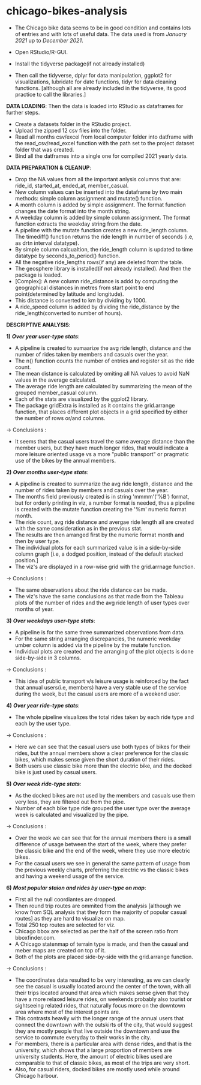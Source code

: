 # chicago-bikes-analysis
- The Chicago bike data seems to be in good condition and contains lots of entries and with lots of useful data. The data used is from *January 2021* up to *December 2021*.

- Open RStudio/R-GUI.
- Install the tidyverse package(if not already installed)
- Then call the tidyverse, dplyr for data manipulation, ggplot2 for visualizations, lubridate for date functions, tidyr for data cleaning functions. [although all are already included in the tidyverse, its good practice to call the libraries.]

**DATA LOADING**: Then the data is loaded into RStudio as dataframes for further steps.
* Create a datasets folder in the RStudio project.
* Upload the zipped 12 csv files into the folder.
* Read all months csv/excel from local computer folder into datframe with the read_csv/read_excel function with the path set to the project dataset folder that was created.
* Bind all the datframes into a single one for compiled 2021 yearly data.

**DATA PREPARATION & CLEANUP**:
* Drop the NA values from all the important anlysis columns that are: ride_id, started_at, ended_at, member_casual.
* New column values can be inserted into the dataframe by two main methods: simple column assignment and mutate() function.
* A month column is added by simple assignment. The format function changes the date format into the month string.
* A weekday column is added by simple column assignment. The format function extracts the weekday string from the date.
* A pipeline with the mutate function creates a new ride_length column. The timediff() function returns the ride length in number of seconds (i.e, as drtn interval datatype).
* By simple column calcualtion, the ride_length column is updated to time datatype by seconds_to_period() function.
* All the negative ride_lengths rows(if any) are deleted from the table.
* The geosphere library is installed(if not already installed). And then the package is loaded.
* [Complex]: A new column ride_distance is addd by computing the geographical distances in metres from start point to end point(determined by latitude and longitude).
* This distance is converted to km by dividing by 1000.
* A ride_speed column is added by dividing the ride_distance by the ride_length(converted to number of hours).

**DESCRIPTIVE ANALYSIS**:

**1)** ***Over year user-type stats***:
* A pipeline is created to sumaarize the avg ride length, distance and the number of rides taken by members and casuals over the year.
* The n() function counts the number of entries and register sit as the ride count.
* The mean distance is calculated by omiting all NA values to avoid NaN values in the average calculated.
* The average ride length are calculated by summarizing the mean of the grouped member_casual column.
* Each of the stats are visualized by the ggplot2 library.
* The package gridExtra is installed as it contains the grid.arrange function, that places different plot objects in a grid specified by either the number of rows or/and columns.

-> Conclusions :
* It seems that the casual users travel the same average distance than the member users, but they have much longer rides, that would indicate a more leisure oriented usage vs a more "public transport" or pragmatic use of the bikes by the annual members.

**2)** ***Over months user-type stats***:
* A pipeline is created to summarize the avg ride length, distance and the number of rides taken by members and casuals over the year.
* The months field previously created is in string 'mmmm'('%B') format, but for orderly printing in viz, a number format is needed, thus a pipeline is created with the mutate function creating the '%m' numeric format month.
* The ride count, avg ride distance and avergae ride length all are created with the same consideration as in the previous stat.
* The results are then arranged first by the numeric format month and then by user type.
* The individual plots for each summarized value is in a side-by-side column graph [i.e, a dodged position, instead of the default stacked position.]
* The viz's are displayed in a row-wise grid with the grid.arrnage function.

-> Conclusions :
* The same observations about the ride distance can be made.
* The viz's have the same conclusions as that made from the Tableau plots of the number of rides and the avg ride length of user types over months of year.

**3)** ***Over weekdays user-type stats***:
* A pipeline is for the same three summarized observations from data.
* For the same string arranging discrepancies, the numeric weekday umber column is added via the pipeline by the mutate function.
* Individual plots are created and the arranging of the plot objects is done side-by-side in 3 columns.

-> Conclusions :
* This idea of public transport v/s leisure usage is reinforced by the fact that annual users(i.e, members) have a very stable use of the service during the week, but the casual users are more of a weekend user.

**4)** ***Over year ride-type stats***:
* The whole pipeline visualizes the total rides taken by each ride type and each by the user type.

-> Conclusions :
* Here we can see that the casual users use both types of bikes for their rides, but the annual members show a clear preference for the classic bikes, which makes sense given the short duration of their rides.
* Both users use classic bike more than the electric bike, and the docked bike is just used by casual users.

**5)** ***Over week ride-type stats***:
* As the docked bikes are not used by the members and casuals use them very less, they are filtered out from the pipe.
* Number of each bike type ride grouped the user type over the average week is calculated and visualized by the pipe.

-> Conclusions :
* Over the week we can see that for the annual members there is a small difference of usage between the start of the week, where they prefer the classic bike and the end of the week, where they use more electric bikes.
* For the casual users we see in general the same pattern of usage from the previous weekly charts, preferring the electric vs the classic bikes and having a weekend usage of the service.

**6)** ***Most popular staion and rides by user-type on map***:
* First all the null coordiantes are dropped.
* Then round trip routes are ommited from the analysis [although we know from SQL analysis that they form the majority of popular casual routes] as they are hard to visualize on map.
* Total 250 top routes are selected for viz.
* Chicago bbox are selected as per the half of the screen ratio from bboxfinder.com.
* A Chicago statenmap of terrain type is made, and then the casual and meber maps are created on top of it.
* Both of the plots are placed side-by-side with the grid.arrange function.

-> Conclusions :
* The coordinates data resulted to be very interesting, as we can clearly see the casual is usually located around the center of the town, with all their trips located around that area which makes sense given that they have a more relaxed leisure rides, on weekends probably also tourist or sightseeing related rides, that naturally focus more on the downtown area where most of the interest points are.
* This contrasts heavily with the longer range of the annual users that connect the downtown with the outskirts of the city, that would suggest they are mostly people that live outside the downtown and use the service to commute everyday to their works in the city.
* For members, there is a particular area with dense rides, and that is the university, which shows that a large proportion of members are university students. Here, the amount of electric bikes used are comparable to that of classic bikes, as most of the trips are very short.
* Also, for casual riders, docked bikes are mostly used while around Chicago harbour.
